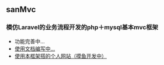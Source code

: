 ## sanMvc
### 模仿Laravel的业务流程开发的php＋mysql基本mvc框架
* 功能完善中...
* <a href="https://github.com/FishInShallow/sanMvc/issues" target="_blank">使用文档编写中...</a>
* <a href="http://www.fishinshallow.xyz" target="_blank">使用本框架搭的个人网站（摸鱼开发中）</a>

